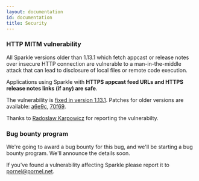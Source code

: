 ```yaml
---
layout: documentation
id: documentation
title: Security
---
```

### HTTP MITM vulnerability

All Sparkle versions older than 1.13.1 which fetch appcast or release notes over insecure HTTP connection are vulnerable to a man-in-the-middle attack that can lead to disclosure of local files or remote code execution.

Applications using Sparkle with **HTTPS appcast feed URLs and HTTPS release notes links (if any) are safe**.

The vulnerability is [fixed in version 1.13.1](https://github.com/sparkle-project/Sparkle/releases/tag/1.13.1). Patches for older versions are available: [a6e9c](https://github.com/sparkle-project/Sparkle/commit/a6e9c8aff644f0cf5314c9f10e039c34cd350561),
[70f69](https://github.com/sparkle-project/Sparkle/commit/70f6929ac766b404e8e0d28d5cbda7872dc2ee3f).

Thanks to [Radoslaw Karpowicz](https://vulnsec.com) for reporting the vulnerabilty.


### Bug bounty program

We're going to award a bug bounty for this bug, and we'll be starting a bug bounty program. We'll announce the details soon.

If you've found a vulnerability affecting Sparkle please report it to pornel@pornel.net.
